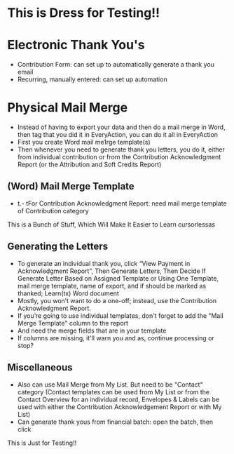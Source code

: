 # This is Dress for Testing!!

# Electronic Thank You's
- Contribution Form: can set up to automatically generate a thank you email
- Recurring, manually entered: can set up automation

# Physical Mail Merge
- Instead of having to export your data and then do a mail merge in Word, then tag that you did it in EveryAction, you can do it all in EveryAction
- First you create Word mail me1rge template(s)
- Then whenever you need to generate thank you letters, you do it, either from individual contribution or from the Contribution Acknowledgment Report (or the Attribution and Soft Credits Report)

## (Word) Mail Merge Template 

- t.- tFor Contribution Acknowledgment Report: need mail merge template of Contribution category

This is a Bunch of Stuff, Which Will Make It Easier to Learn cursorlessas

## Generating the Letters
- To generate an individual thank you, click “View Payment in Acknowledgment Report”, Then Generate Letters, Then Decide If Generate Letter Based on Assigned Template or Using One Template, mail merge template, name of export, and if should be marked as thanked; Learn(tx) Word document
- Mostly, you won’t want to do a one-off; instead, use the Contribution Acknowledgment Report.
- If you’re going to use individual templates, don't forget to add the "Mail Merge Template" column to the report
- And need the merge fields that are in your template
- If columns are missing, it'll warn you and as, continue processing or stop?

## Miscellaneous
- Also can use Mail Merge from My List.  But need to be "Contact" category (Contact templates can be used from My List or from the Contact Overview for an individual record, Envelopes & Labels can be used with either the Contribution Acknowledgement Report or with My List)
- Can generate thank yous from financial batch: open the batch, then click 

This is Just for Testing!!